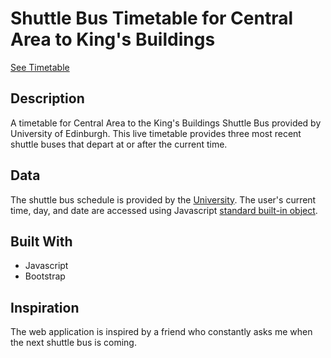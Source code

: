 # Shuttle Bus Timetable for Central Area to King's Buildings

[See Timetable][1]

## Description
A timetable for Central Area to the King's Buildings Shuttle Bus provided by University of Edinburgh.
This live timetable provides three most recent shuttle buses that depart at or after the current time.

## Data
The shuttle bus schedule is provided by the [University][2].
The user's current time, day, and date are accessed using Javascript [standard built-in object][3]. 


## Built With
- Javascript
- Bootstrap

## Inspiration
The web application is inspired by a friend who constantly asks me when the next shuttle bus is coming.

[1]: https://guifuliu.github.io/shuttlebus_timetable/
[2]: https://www.ed.ac.uk/transport/public-transport/buses/shuttle-bus
[3]: https://developer.mozilla.org/en-US/docs/Web/JavaScript/Reference/Global_Objects/Date/setDate
